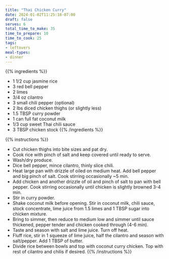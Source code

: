 ```yaml
---
title: "Thai Chicken Curry"
date: 2024-01-02T11:25:18-07:00
draft: false
serves: 6
total_time_to_make: 35
time_to_prepare: 10
time_to_cook: 25
tags:
- leftovers
meal-types:
- dinner
---
```


{{% ingredients %}}
- 1 1/2 cup jasmine rice
- 3 red bell pepper
- 2 limes
- 3/4 oz cilantro
- 3 small chili pepper (optional)
- 2 lbs diced chicken thighs (or slightly less)
- 1.5 TBSP curry powder
- 1 can full fat coconut milk
- 1/3 cup sweet Thai chili sauce
- 3 TBSP chicken stock
{{% /ingredients %}}

{{% instructions %}}
- Cut chicken thighs into bite sizes and pat dry.
- Cook rice with pinch of salt and keep covered until ready to serve.
- Wash/dry produce.
- Dice bell pepper, mince cilantro, thinly slice chili.
- Heat large pan with drizzle of oiled on medium heat. Add bell pepper and big pinch of salt. Cook stirring occasionally ~5 min.
- Add chicken and another drizzle of oil and pinch of salt to pan with bell pepper. Cook stirring occasionally until chicken is slightly browned 3-4 min.
- Stir in curry powder.
- Shake coconut milk before opening. Stir in coconut milk, chili sauce, stock concentrate, lime juice from 1.5 limes and 1 TBSP sugar into chicken mixture.
- Bring to simmer, then reduce to medium low and simmer until sauce thickened, pepper tender and chicken cooked through (4-6 min).
- Taste and season with salt and lime juice. Turn off heat.
- Fluff rice, stir in 1 squeeze of lime juice, half the cilantro and season with salt/pepper. Add 1 TBSP of butter.
- Divide rice between bowls and top with coconut curry chicken. Top with rest of cilantro and chilis if desired.
{{% /instructions %}}
